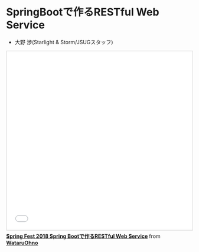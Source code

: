 # SpringBootで作るRESTful Web Service

- ⼤野 渉(Starlight & Storm/JSUGスタッフ)

<iframe src="//www.slideshare.net/slideshow/embed_code/key/ttUbAW8Dvuq7eY" width="595" height="485" frameborder="0" marginwidth="0" marginheight="0" scrolling="no" style="border:1px solid #CCC; border-width:1px; margin-bottom:5px; max-width: 100%;" allowfullscreen> </iframe> <div style="margin-bottom:5px"> <strong> <a href="//www.slideshare.net/WataruOhno/spring-fest-2018-spring-bootrestful-web-service" title="Spring Fest 2018 Spring Bootで作るRESTful Web Service" target="_blank">Spring Fest 2018 Spring Bootで作るRESTful Web Service</a> </strong> from <strong><a href="https://www.slideshare.net/WataruOhno" target="_blank">WataruOhno</a></strong> </div>
